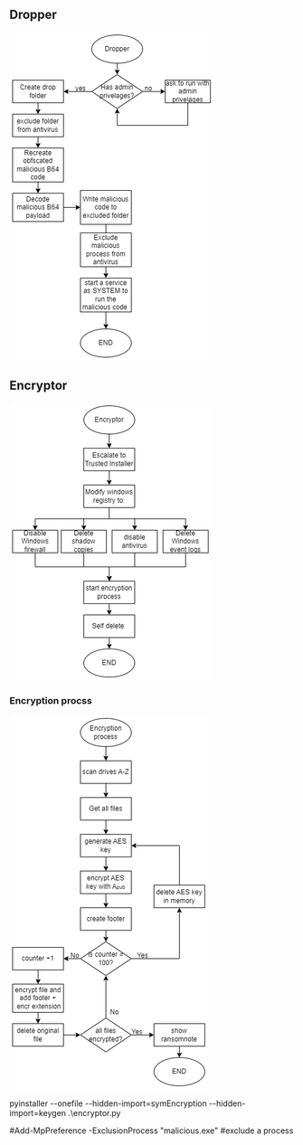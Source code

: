 ## Dropper
![Alt text](ransomware/diagram/dropper.png)


## Encryptor
![Alt text](ransomware/diagram/encryptor.png)
### Encryption procss
![Alt text](ransomware/diagram/encryption_process.png)

pyinstaller --onefile --hidden-import=symEncryption --hidden-import=keygen .\encryptor.py 

#Add-MpPreference -ExclusionProcess "malicious.exe" #exclude a process